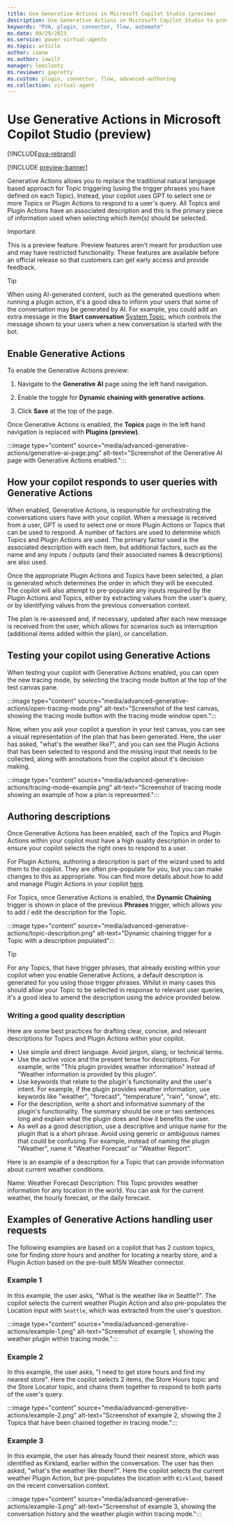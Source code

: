 ```yaml
---
title: Use Generative Actions in Microsoft Copilot Studio (preview)
description: Use Generative Actions in Microsoft Copilot Studio to provide GPT driven conversation for your copilot.
keywords: "PVA, plugin, connector, flow, automate"
ms.date: 09/29/2023
ms.service: power-virtual-agents
ms.topic: article
author: iaanw
ms.author: iawilt
manager: leeclontz
ms.reviewer: gapretty
ms.custom: plugin, connector, flow, advanced-authoring
ms.collection: virtual-agent
---
```


# Use Generative Actions in Microsoft Copilot Studio (preview)

[!INCLUDE[pva-rebrand](includes/pva-rebrand.md)]

[!INCLUDE [preview-banner](~/../shared-content/shared/preview-includes/preview-banner.md)]

Generative Actions allows you to replace the traditional natural language based approach for Topic triggering (using the trigger phrases you have defined on each Topic). Instead, your copilot uses GPT to select one or more Topics or Plugin Actions to respond to a user's query. All Topics and Plugin Actions have an associated description and this is the primary piece of information used when selecting which item(s) should be selected. 

> [!IMPORTANT]
>  
> This is a preview feature.
> Preview features aren't meant for production use and may have restricted functionality. These features are available before an official release so that customers can get early access and provide feedback.

> [!TIP]
> When using AI-generated content, such as the generated questions when running a plugin action, it's a good idea to inform your users that some of the conversation may be generated by AI. 
> For example, you could add an extra message in the **Start conversation** [System Topic](authoring-system-topics.md), which controls the message shown to your users when a new conversation is started with the bot.

## Enable Generative Actions

To enable the Generative Actions preview:

1. Navigate to the **Generative AI** page using the left hand navigation.

1. Enable the toggle for **Dynamic chaining with generative actions**.

1. Click **Save** at the top of the page.

Once Generative Actions is enabled, the **Topics** page in the left hand navigation is replaced with **Plugins (preview)**.

:::image type="content" source="media/advanced-generative-actions/generative-ai-page.png" alt-text="Screenshot of the Generative AI page with Generative Actions enabled.":::

## How your copilot responds to user queries with Generative Actions

When enabled, Generative Actions, is responsible for orchestrating the conversations users have with your copilot. When a message is received from a user, GPT is used to select one or more Plugin Actions or Topics that can be used to respond. A number of factors are used to determine which Topics and Plugin Actions are used. The primary factor used is the associated description with each item, but additional factors, such as the name and any inputs / outputs (and their associated names & descriptions) are also used.

Once the appropriate Plugin Actions and Topics have been selected, a plan is generated which determines the order in which they will be executed. The copilot will also attempt to pre-populate any inputs required by the Plugin Actions and Topics, either by extracting values from the user's query, or by identifying values from the previous conversation context.

The plan is re-assessed and, if necessary, updated after each new message is received from the user, which allows for scenarios such as interruption (additional items added within the plan), or cancellation.

## Testing your copilot using Generative Actions

When testing your copilot with Generative Actions enabled, you can open the new tracing mode, by selecting the tracing mode button at the top of the test canvas pane.

:::image type="content" source="media/advanced-generative-actions/open-tracing-mode.png" alt-text="Screenshot of the test canvas, showing the tracing mode button with the tracing mode window open.":::

Now, when you ask your copilot a question in your test canvas, you can see a visual representation of the plan that has been generated. Here, the user has asked, "what's the weather like?", and you can see the Plugin Actions that has been selected to respond and the missing input that needs to be collected, along with annotations from the copilot about it's decision making. 

:::image type="content" source="media/advanced-generative-actions/tracing-mode-example.png" alt-text="Screenshot of tracing mode showing an example of how a plan is represented.":::

## Authoring descriptions

Once Generative Actions has been enabled, each of the Topics and Plugin Actions within your copilot must have a high quality description in order to ensure your copilot selects the right ones to respond to a user. 

For Plugin Actions, authoring a description is part of the wizard used to add them to the copilot. They are often pre-populate for you, but you can make changes to this as appropriate. You can find more details about how to add and manage Plugin Actions in your copilot [here](advanced-plugin-actions.md).

For Topics, once Generative Actions is enabled, the **Dynamic Chaining** trigger is shown in place of the previous **Phrases** trigger, which allows you to add / edit the description for the Topic.

:::image type="content" source="media/advanced-generative-actions/topic-description.png" alt-text="Dynamic chaining trigger for a Topic with a description populated":::

> [!TIP]
> For any Topics, that have trigger phrases, that already existing within your copilot when you enable Generative Actions, a default description is generated for you using those trigger phrases.
> Whilst in many cases this should allow your Topic to be selected in response to relevant user queries, it's a good idea to amend the description using the advice provided below.

### Writing a good quality description

Here are some best practices for drafting clear, concise, and relevant descriptions for Topics and Plugin Actions within your copilot.

- Use simple and direct language. Avoid jargon, slang, or technical terms. 
- Use the active voice and the present tense for descriptions. For example, write "This plugin provides weather information" instead of "Weather information is provided by this plugin".
- Use keywords that relate to the plugin's functionality and the user's intent. For example, if the plugin provides weather information, use keywords like "weather", "forecast", "temperature", "rain", "snow", etc.
- For the description, write a short and informative summary of the plugin's functionality. The summary should be one or two sentences long and explain what the plugin does and how it benefits the user.  
- As well as a good description, use a descriptive and unique name for the plugin that is a short phrase. Avoid using generic or ambiguous names that could be confusing. For example, instead of naming the plugin "Weather", name it "Weather Forecast" or "Weather Report".

Here is an example of a description for a Topic that can provide information about current weather conditions. 

Name: Weather Forecast 
Description: This Topic provides weather information for any location in the world. You can ask for the current weather, the hourly forecast, or the daily forecast.  

## Examples of Generative Actions handling user requests

The following examples are based on a copilot that has 2 custom topics, one for finding store hours and another for locating a nearby store, and a Plugin Action based on the pre-built MSN Weather connector.

### Example 1

In this example, the user asks, "What is the weather like in Seattle?". The copilot selects the current weather Plugin Action and also pre-populates the Location input with `Seattle`, which was extracted from the user's question.

:::image type="content" source="media/advanced-generative-actions/example-1.png" alt-text="Screenshot of example 1, showing the weather plugin within tracing mode.":::

### Example 2

In this example, the user asks, "I need to get store hours and find my nearest store". Here the copilot selects 2 items, the Store Hours topic and the Store Locator topic, and chains them together to respond to both parts of the user's query.

:::image type="content" source="media/advanced-generative-actions/example-2.png" alt-text="Screenshot of example 2, showing the 2 Topics that have been chained together in tracing mode.":::

### Example 3

In this example, the user has already found their nearest store, which was identified as Kirkland, earlier within the conversation. The user has then asked, "what's the weather like there?". Here the copilot selects the current weather Plugin Action, but pre-populates the location with `Kirkland`, based on the recent conversation context.

:::image type="content" source="media/advanced-generative-actions/example-3.png" alt-text="Screenshot of example 3, showing the conversation history and the weather plugin within tracing mode.":::



